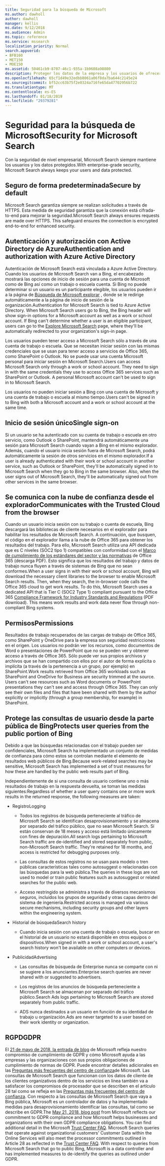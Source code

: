 ```yaml
---
title: Seguridad para la búsqueda de Microsoft
ms.author: dawholl
author: dawholl
manager: kellis
ms.date: 9/12/2018
ms.audience: Admin
ms.topic: reference
ms.service: mssearch
localization_priority: Normal
search.appverid:
- BFB160
- MET150
- MOE150
ms.assetid: 50461cb9-8707-46c1-935a-1b9608a98800
description: Proteger los datos de la empresa y los usuarios de ofrecer información a los usuarios autorizados con Microsoft Search
ms.openlocfilehash: 65cf1d49e32edbb8061a06f8da7ba644c2145e24
ms.sourcegitcommit: bf52cc63b75f2e0324a716fe65da47702956b722
ms.translationtype: MT
ms.contentlocale: es-ES
ms.lasthandoff: 01/18/2019
ms.locfileid: "29379281"
---
```

# <a name="security-for-microsoft-search"></a><span data-ttu-id="c32dd-103">Seguridad para la búsqueda de Microsoft</span><span class="sxs-lookup"><span data-stu-id="c32dd-103">Security for Microsoft Search</span></span>

<span data-ttu-id="c32dd-104">Con la seguridad de nivel empresarial, Microsoft Search siempre mantiene los usuarios y los datos protegidos.</span><span class="sxs-lookup"><span data-stu-id="c32dd-104">With enterprise-grade security, Microsoft Search always keeps your users and data protected.</span></span>
  
## <a name="secure-by-default"></a><span data-ttu-id="c32dd-105">Seguro de forma predeterminada</span><span class="sxs-lookup"><span data-stu-id="c32dd-105">Secure by default</span></span>

<span data-ttu-id="c32dd-p101">Microsoft Search garantiza siempre se realizan solicitudes a través de HTTPS. Esta medida de seguridad garantiza que la conexión está cifrada-to-end para mejorar la seguridad.</span><span class="sxs-lookup"><span data-stu-id="c32dd-p101">Microsoft Search always ensures requests are made over HTTPS. This safeguard ensures the connection is encrypted end-to-end for enhanced security.</span></span>
  
## <a name="authentication-and-authorization-with-azure-active-directory"></a><span data-ttu-id="c32dd-108">Autenticación y autorización con Active Directory de Azure</span><span class="sxs-lookup"><span data-stu-id="c32dd-108">Authentication and authorization with Azure Active Directory</span></span>

<span data-ttu-id="c32dd-p102">Autenticación de Microsoft Search está vinculada a Azure Active Directory. Cuando los usuarios de Microsoft Search van a Bing, el encabezado mostrará las opciones de inicio de sesión para una cuenta de Microsoft como de Bing así como un trabajo o escuela cuenta. Si Bing no puede determinar si un usuario es un participante elegible, los usuarios pueden ir a la página de [Búsqueda de Microsoft explorar](https://www.bing.com/business/explore) , donde se le redirige automáticamente a la página de inicio de sesión de la organización.</span><span class="sxs-lookup"><span data-stu-id="c32dd-p102">Authentication for Microsoft Search is tied to Azure Active Directory. When Microsoft Search users go to Bing, the Bing header will show sign-in options for a Microsoft account as well as a work or school account. If Bing can't determine whether a user is an eligible participant, users can go to the [Explore Microsoft Search](https://www.bing.com/business/explore) page, where they'll be automatically redirected to your organization's sign-in page.</span></span> 
  
<span data-ttu-id="c32dd-p103">Los usuarios pueden tener acceso a Microsoft Search sólo a través de una cuenta de trabajo o escuela. Que se necesitan iniciar sesión con las mismas credenciales que se usan para tener acceso a servicios de Office 365, como SharePoint o Outlook. No se puede usar una cuenta Microsoft personal para iniciar sesión en Microsoft Search.</span><span class="sxs-lookup"><span data-stu-id="c32dd-p103">Users can access Microsoft Search only through a work or school account. They need to sign in with the same credentials they use to access Office 365 services such as SharePoint or Outlook. A personal Microsoft account can't be used to sign in to Microsoft Search.</span></span>
  
<span data-ttu-id="c32dd-115">Los usuarios no pueden iniciar sesión a Bing con una cuenta de Microsoft y una cuenta de trabajo o escuela al mismo tiempo.</span><span class="sxs-lookup"><span data-stu-id="c32dd-115">Users can't be signed in to Bing with both a Microsoft account and a work or school account at the same time.</span></span>
  
## <a name="single-sign-on"></a><span data-ttu-id="c32dd-116">Inicio de sesión único</span><span class="sxs-lookup"><span data-stu-id="c32dd-116">Single sign-on</span></span>

<span data-ttu-id="c32dd-p104">Si un usuario se ha autenticado con su cuenta de trabajo o escuela en otro servicio, como Outlook o SharePoint, mantendrá automáticamente una sesión para Microsoft Search cuando vayan a Bing en el mismo explorador. Además, cuando el usuario inicia sesión fuera de Microsoft Search, podrá automáticamente la sesión de otros servicios en el mismo explorador.</span><span class="sxs-lookup"><span data-stu-id="c32dd-p104">If a user is already authenticated with their work or school account in another service, such as Outlook or SharePoint, they'll be automatically signed in to Microsoft Search when they go to Bing in the same browser. Also, when the user signs out of Microsoft Search, they'll be automatically signed out from other services in the same browser.</span></span>
  
## <a name="communicates-with-the-trusted-cloud-from-the-browser"></a><span data-ttu-id="c32dd-119">Se comunica con la nube de confianza desde el explorador</span><span class="sxs-lookup"><span data-stu-id="c32dd-119">Communicates with the Trusted Cloud from the browser</span></span>

<span data-ttu-id="c32dd-p105">Cuando un usuario inicia sesión con su trabajo o cuenta de escuela, Bing descargará las bibliotecas de cliente necesarios en el explorador para habilitar los resultados de Microsoft Search. A continuación, que busquen, el código en el explorador llama a la nube de Office 365 para obtener los resultados del trabajo. Para ello, Microsoft Search utiliza una API dedicada que es C niveles (SOC2 tipo 1) compatibles con conformidad con el [Marco de cumplimiento de los estándares del sector y las normativas](https://download.microsoft.com/download/B/2/7/B27B3EF3-8849-4C18-8BA4-5AD755728620/Compliance%20Framework_customer%20guidance.pdf) de Office 365 (descarga PDF). Esto significa que los resultados del trabajo y datos de trabajo nunca fluyen a través de sistemas de Bing que no sean conformes.</span><span class="sxs-lookup"><span data-stu-id="c32dd-p105">When a user signs in with their work or school account, Bing will download the necessary client libraries to the browser to enable Microsoft Search results. Then, when they search, the in-browser code calls the Office 365 cloud to get work results. To do this, Microsoft Search uses a dedicated API that is Tier C (SOC2 Type 1) compliant pursuant to the Office 365 [Compliance Framework for Industry Standards and Regulations](https://download.microsoft.com/download/B/2/7/B27B3EF3-8849-4C18-8BA4-5AD755728620/Compliance%20Framework_customer%20guidance.pdf) (PDF download). This means work results and work data never flow through non-compliant Bing systems.</span></span> 
  
## <a name="permissions"></a><span data-ttu-id="c32dd-124">Permisos</span><span class="sxs-lookup"><span data-stu-id="c32dd-124">Permissions</span></span>

<span data-ttu-id="c32dd-p106">Resultados de trabajo recuperados de las cargas de trabajo de Office 365, como SharePoint y OneDrive para la empresa son seguridad restricciones en el origen. Los usuarios no podrán ver los recursos, como documentos de Word o presentaciones de PowerPoint que no se pueden ver y obtener acceso a través de Office 365. Sólo puede ver sus propios archivos y archivos que se han compartido con ellos por el autor de forma explícita o implícita (a través de la pertenencia a un grupo, por ejemplo) en SharePoint.</span><span class="sxs-lookup"><span data-stu-id="c32dd-p106">Work results retrieved from Office 365 workloads such as SharePoint and OneDrive for Business are security trimmed at the source. Users can't see resources such as Word documents or PowerPoint presentations they can't see and access through Office 365. They can only see their own files and files that have been shared with them by the author explicitly or implicitly (through a group membership, for example) in SharePoint.</span></span>
  
## <a name="protects-user-queries-from-the-public-portion-of-bing"></a><span data-ttu-id="c32dd-128">Protege las consultas de usuario desde la parte pública de Bing</span><span class="sxs-lookup"><span data-stu-id="c32dd-128">Protects user queries from the public portion of Bing</span></span>

<span data-ttu-id="c32dd-129">Debido a que las búsquedas relacionadas con el trabajo pueden ser confidenciales, Microsoft Search ha implementado un conjunto de medidas de confianza para cómo estos se controlan mediante el elemento de resultados web públicos de Bing.</span><span class="sxs-lookup"><span data-stu-id="c32dd-129">Because work-related searches may be sensitive, Microsoft Search has implemented a set of trust measures for how these are handled by the public web results part of Bing.</span></span>
  
<span data-ttu-id="c32dd-130">Independientemente de si una consulta de usuario contiene uno o más resultados de trabajo en la respuesta devuelta, se toman las medidas siguientes:</span><span class="sxs-lookup"><span data-stu-id="c32dd-130">Regardless of whether a user query contains one or more work results in the returned response, the following measures are taken:</span></span>
  
- <span data-ttu-id="c32dd-131">Registro</span><span class="sxs-lookup"><span data-stu-id="c32dd-131">Logging</span></span>
    
  - <span data-ttu-id="c32dd-p107">Todos los registros de búsqueda perteneciente al tráfico de Microsoft Search se identifican desaprovisionamiento y se almacena por separado del tráfico público, que no sean Microsoft Search. Sí están conservan de 18 meses y acceso está limitado únicamente con fines de depuración.</span><span class="sxs-lookup"><span data-stu-id="c32dd-p107">All search logs pertaining to Microsoft Search traffic are de-identified and stored separately from public, non-Microsoft Search traffic. They're retained for 18 months, and access is restricted for debugging purposes only.</span></span>
    
  - <span data-ttu-id="c32dd-134">Las consultas de estos registros no se usan para modelo o tren públicas características tales como autosuggest o relacionadas con las búsquedas para la web pública.</span><span class="sxs-lookup"><span data-stu-id="c32dd-134">The queries in these logs are not used to model or train public features such as autosuggest or related searches for the public web.</span></span>
    
  - <span data-ttu-id="c32dd-135">Acceso restringido se administra a través de diversos mecanismos seguros, incluidos los grupos de seguridad y otras capas dentro del sistema de ingeniería.</span><span class="sxs-lookup"><span data-stu-id="c32dd-135">Restricted access is managed via various secure mechanisms, including security groups and other layers within the engineering system.</span></span>
    
- <span data-ttu-id="c32dd-136">Historial de búsqueda</span><span class="sxs-lookup"><span data-stu-id="c32dd-136">Search history</span></span>
    
  - <span data-ttu-id="c32dd-137">Cuando inicia sesión con una cuenta de trabajo o escuela, buscar en el historial de un usuario no estará disponible en otros equipos o dispositivos.</span><span class="sxs-lookup"><span data-stu-id="c32dd-137">When signed in with a work or school account, a user's search history won't be available on other computers or devices.</span></span>
    
- <span data-ttu-id="c32dd-138">Publicidad</span><span class="sxs-lookup"><span data-stu-id="c32dd-138">Advertising</span></span>
    
  - <span data-ttu-id="c32dd-139">Las consultas de búsqueda de Enterprise nunca se comparte con ni se sugiere a los anunciantes.</span><span class="sxs-lookup"><span data-stu-id="c32dd-139">Enterprise search queries are never shared with or suggested to advertisers.</span></span>
    
  - <span data-ttu-id="c32dd-140">Los registros de los anuncios de búsqueda perteneciente a Microsoft Search se almacenan por separado del tráfico público.</span><span class="sxs-lookup"><span data-stu-id="c32dd-140">Search Ads logs pertaining to Microsoft Search are stored separately from public traffic.</span></span>
    
  - <span data-ttu-id="c32dd-141">ADS nunca destinados a un usuario en función de su identidad de trabajo u organización.</span><span class="sxs-lookup"><span data-stu-id="c32dd-141">Ads are never targeted to a user based on their work identity or organization.</span></span>
    
## <a name="gdpr"></a><span data-ttu-id="c32dd-142">RGPD</span><span class="sxs-lookup"><span data-stu-id="c32dd-142">GDPR</span></span>

<span data-ttu-id="c32dd-p108">El [21 de mayo de 2018, la entrada de blog](https://blogs.microsoft.com/on-the-issues/2018/05/21/microsofts-commitment-to-gdpr-privacy-and-putting-customers-in-control-of-their-own-data/) de Microsoft refleja nuestro compromiso de cumplimiento de GDPR y cómo Microsoft ayuda a las empresas y las organizaciones con sus propios obligaciones de cumplimiento de normas de GDPR. Puede encontrar detalles adicionales en las [Preguntas más frecuentes del centro de confianza](https://www.microsoft.com/en-us/trustcenter/privacy/gdpr/gdpr-faqs)de Microsoft. Las consultas de Microsoft Search que funcionan con los datos de cliente de los clientes organizativos dentro de los servicios en línea también va a satisfacer los compromisos de procesador que se describen en el artículo 28 tal como se refleja en las [Preguntas más frecuentes del centro de confianza](https://www.microsoft.com/en-us/trustcenter/privacy/gdpr/gdpr-faqs). Con respecto a las consultas de Microsoft Search que vaya a Bing pública, Microsoft es un controlador de datos y ha implementado medidas para desaprovisionamiento identificar las consultas, tal como se describe en GDPR.</span><span class="sxs-lookup"><span data-stu-id="c32dd-p108">The [May 21, 2018, blog post](https://blogs.microsoft.com/on-the-issues/2018/05/21/microsofts-commitment-to-gdpr-privacy-and-putting-customers-in-control-of-their-own-data/) from Microsoft reflects our commitment to GDPR compliance and how Microsoft helps businesses and organizations with their own GDPR compliance obligations. You can find additional detail in the Microsoft [Trust Center FAQ](https://www.microsoft.com/en-us/trustcenter/privacy/gdpr/gdpr-faqs). Microsoft Search queries that operate against organizational customers' Customer Data within the Online Services will also meet the processor commitments outlined in Article 28 as reflected in the [Trust Center FAQ](https://www.microsoft.com/en-us/trustcenter/privacy/gdpr/gdpr-faqs). With respect to queries from Microsoft Search that go to public Bing, Microsoft is a data controller and has implemented measures to de-identify the queries as outlined under GDPR.</span></span>


